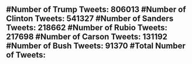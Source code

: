 #Number of Trump Tweets: 806013
#Number of Clinton Tweets: 541327
#Number of Sanders Tweets: 218662
#Number of Rubio Tweets: 217698
#Number of Carson Tweets: 131192
#Number of Bush Tweets: 91370
#Total Number of Tweets:  
---
